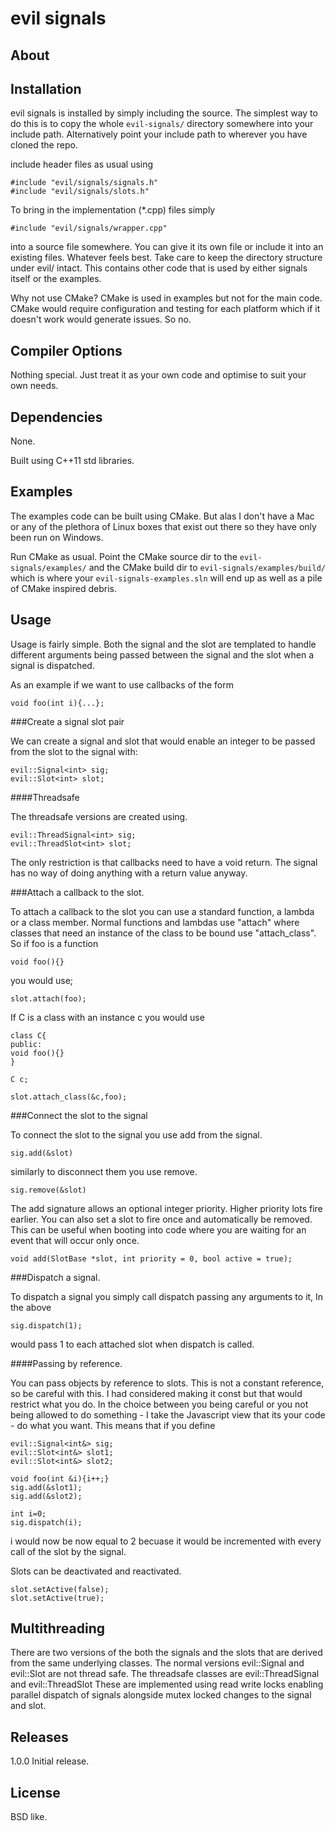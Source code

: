 evil signals
============

About
-----


Installation
------------
evil signals is installed by simply including the source. The simplest way to do this is to copy the whole `evil-signals/`  directory somewhere into your include path. Alternatively point your include path to wherever you have cloned the repo.

include header files as usual using 

    #include "evil/signals/signals.h"
    #include "evil/signals/slots.h"
	
To bring in the implementation (*.cpp) files simply   

    #include "evil/signals/wrapper.cpp"

into a source file somewhere. You can give it its own file or include it into an existing files. Whatever
feels best.  Take care to keep the directory structure under evil/ intact. This contains other code that is used by either signals itself or the examples.


Why not use CMake?  CMake is used in examples but not for the main code. CMake would require configuration and testing for each platform which if it doesn't work would generate issues. So no.

Compiler Options
----------------
Nothing special. Just treat it as your own code and optimise to suit your own needs.
 
Dependencies
------------
None.

Built using C++11 std libraries.

Examples
--------
The examples code can be built using CMake.  But alas I don't have a Mac or any of the plethora of Linux boxes that exist out there so they have only been run on Windows.

Run CMake as usual. Point the CMake source dir to the `evil-signals/examples/` and the CMake build dir to `evil-signals/examples/build/` which is where your `evil-signals-examples.sln` will end up as well as a pile of CMake inspired debris.


Usage
-----
	
Usage is fairly simple. Both the signal and the slot are templated to handle different arguments being passed between the signal
and the slot when a signal is dispatched.

As an example if we want to use callbacks of the form

	void foo(int i){...};

###Create a signal slot pair
	
We can create a signal and slot that would enable an integer to be passed from the slot to the signal with:

	evil::Signal<int> sig;
	evil::Slot<int> slot;

####Threadsafe
	
The threadsafe versions are created using.
	
	evil::ThreadSignal<int> sig;
	evil::ThreadSlot<int> slot;

The only restriction is that callbacks need to have a void return.  The signal has no way of
doing anything with a return value anyway.

###Attach a callback to the slot.

To attach a callback to the slot you can use a standard function, a lambda or a class member.
Normal functions and lambdas use "attach" where classes that need an instance of the class to be bound
use "attach_class". So if foo is a function

	void foo(){}

you would use;

	slot.attach(foo);


If C is a class with an instance c you would use

	class C{
	public:
	void foo(){}
	}

	C c;

	slot.attach_class(&c,foo);

###Connect the slot to the signal
	
To connect the slot to the signal you use add from the signal.

	sig.add(&slot)

similarly to disconnect them you use remove.

	sig.remove(&slot)

The add signature allows an optional integer priority.  Higher priority lots fire earlier. You
can also set a slot to fire once and automatically be removed.  This can be useful when booting
into code where you are waiting for an event that will occur only once.

	void add(SlotBase *slot, int priority = 0, bool active = true);

###Dispatch a signal.
	
To dispatch a signal you simply call dispatch passing any arguments to it, In the above

	sig.dispatch(1);
	
would pass 1 to each attached slot when dispatch is called.

####Passing by reference.  

You can pass objects by reference to slots. This is not a constant reference, so be careful with this. 
I had considered making it const but that would restrict what you do. In the choice between you being 
careful or you not being allowed to do something - I take the Javascript view that its your code - do 
what you want. This means that if you define

	evil::Signal<int&> sig;
	evil::Slot<int&> slot1;
	evil::Slot<int&> slot2;

	void foo(int &i){i++;}
	sig.add(&slot1);
	sig.add(&slot2);

	int i=0;
	sig.dispatch(i);

i would now be now equal to 2 becuase it would be incremented with every call of the slot by the signal.

Slots can be deactivated and reactivated.

	slot.setActive(false);
	slot.setActive(true);

Multithreading
--------------

There are two versions of the both the signals and the slots that are derived from the same underlying classes.  The normal
versions  evil::Signal and evil::Slot are not thread safe.   The threadsafe classes are evil::ThreadSignal and evil::ThreadSlot
These are implemented using read write locks enabling parallel dispatch of signals alongside mutex locked changes to the signal
and slot.

Releases
--------

1.0.0  Initial release.


License
-------

BSD like.